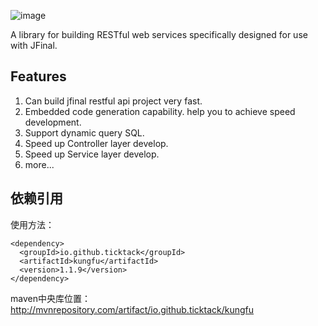 ![image](https://youyayisheng.oss-cn-beijing.aliyuncs.com/kungfu/@/logo.png)

A library for building RESTful web services specifically designed for use with JFinal.
## Features
1. Can build jfinal restful api project very fast.
2. Embedded code generation capability. help you to achieve speed development.
3. Support dynamic query SQL.
4. Speed up Controller layer develop.
5. Speed up Service layer develop.
6. more...


## 依赖引用
使用方法：
```
<dependency>
  <groupId>io.github.ticktack</groupId>
  <artifactId>kungfu</artifactId>
  <version>1.1.9</version>
</dependency>

```
 
maven中央库位置：
http://mvnrepository.com/artifact/io.github.ticktack/kungfu

